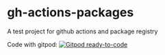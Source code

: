 # gh-actions-packages

A test project for github actions and package registry

Code with gitpod: [![Gitpod ready-to-code](https://img.shields.io/badge/Gitpod-ready--to--code-blue?logo=gitpod)](https://gitpod.io#https://github.com/kullmanp/gh-actions-packages)
